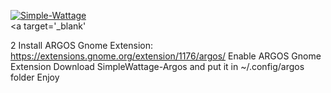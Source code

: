 

<a href="https://imgbb.com/"><img src="https://i.ibb.co/fnMn1yy/Simple-Wattage.png" alt="Simple-Wattage" border="0"></a><br /><a target='_blank' <br />

2
Install ARGOS Gnome Extension: https://extensions.gnome.org/extension/1176/argos/
Enable ARGOS Gnome Extension
Download SimpleWattage-Argos and put it in ~/.config/argos folder
Enjoy

